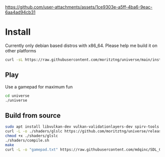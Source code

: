 https://github.com/user-attachments/assets/1ce9303e-a5ff-4ba6-9eac-6aa4ad94cb31
# Install
Currently only debian based distros with x86_64. Please help me build it on other platforms
```bash
curl -sL https://raw.githubusercontent.com/moritztng/universe/main/install.sh | bash
```

## Play
Use a gamepad for maximum fun
```bash
cd universe
./universe
```

## Build from source
```bash
sudo apt install libvulkan-dev vulkan-validationlayers-dev spirv-tools libglfw3-dev libglm-dev libeigen3-dev vim-common xxd g++ make
curl -L -o ./shaders/glslc https://github.com/moritztng/universe/releases/download/v0.1/glslc
chmod +x ./shaders/glslc
./shaders/compile.sh
make
curl -L -o "gamepad.txt" https://raw.githubusercontent.com/mdqinc/SDL_GameControllerDB/master/gamecontrollerdb.txt
```
